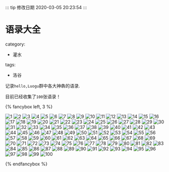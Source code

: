 ::: tip 修改日期
2020-03-05 20:23:54
:::

# 语录大全

category:

- 灌水

tags:

- 洛谷

记录`hello,Luogu`群中各大神犇的语录.

目前已经收集了`100`张语录！

<!-- more -->

{% fancybox left, 3 %}

![1](https://cdn.jsdelivr.net/gh/Charlie-zzy/imgCDN/luogu/001.png)
![2](https://cdn.jsdelivr.net/gh/Charlie-zzy/imgCDN/luogu/002.png)
![3](https://cdn.jsdelivr.net/gh/Charlie-zzy/imgCDN/luogu/003.png)
![4](https://cdn.jsdelivr.net/gh/Charlie-zzy/imgCDN/luogu/004.png)
![5](https://cdn.jsdelivr.net/gh/Charlie-zzy/imgCDN/luogu/005.png)
![6](https://cdn.jsdelivr.net/gh/Charlie-zzy/imgCDN/luogu/006.png)
![7](https://cdn.jsdelivr.net/gh/Charlie-zzy/imgCDN/luogu/007.png)
![8](https://cdn.jsdelivr.net/gh/Charlie-zzy/imgCDN/luogu/008.png)
![9](https://cdn.jsdelivr.net/gh/Charlie-zzy/imgCDN/luogu/009.png)
![10](https://cdn.jsdelivr.net/gh/Charlie-zzy/imgCDN/luogu/010.png)
![11](https://cdn.jsdelivr.net/gh/Charlie-zzy/imgCDN/luogu/011.png)
![12](https://cdn.jsdelivr.net/gh/Charlie-zzy/imgCDN/luogu/012.png)
![13](https://cdn.jsdelivr.net/gh/Charlie-zzy/imgCDN/luogu/013.png)
![14](https://cdn.jsdelivr.net/gh/Charlie-zzy/imgCDN/luogu/014.png)
![15](https://cdn.jsdelivr.net/gh/Charlie-zzy/imgCDN/luogu/015.png)
![16](https://cdn.jsdelivr.net/gh/Charlie-zzy/imgCDN/luogu/016.png)
![17](https://cdn.jsdelivr.net/gh/Charlie-zzy/imgCDN/luogu/017.png)
![18](https://cdn.jsdelivr.net/gh/Charlie-zzy/imgCDN/luogu/018.png)
![19](https://cdn.jsdelivr.net/gh/Charlie-zzy/imgCDN/luogu/019.png)
![20](https://cdn.jsdelivr.net/gh/Charlie-zzy/imgCDN/luogu/020.png)
![21](https://cdn.jsdelivr.net/gh/Charlie-zzy/imgCDN/luogu/021.png)
![22](https://cdn.jsdelivr.net/gh/Charlie-zzy/imgCDN/luogu/022.png)
![23](https://cdn.jsdelivr.net/gh/Charlie-zzy/imgCDN/luogu/023.png)
![24](https://cdn.jsdelivr.net/gh/Charlie-zzy/imgCDN/luogu/024.png)
![25](https://cdn.jsdelivr.net/gh/Charlie-zzy/imgCDN/luogu/025.png)
![26](https://cdn.jsdelivr.net/gh/Charlie-zzy/imgCDN/luogu/026.png)
![27](https://cdn.jsdelivr.net/gh/Charlie-zzy/imgCDN/luogu/027.png)
![28](https://cdn.jsdelivr.net/gh/Charlie-zzy/imgCDN/luogu/028.png)
![29](https://cdn.jsdelivr.net/gh/Charlie-zzy/imgCDN/luogu/029.png)
![30](https://cdn.jsdelivr.net/gh/Charlie-zzy/imgCDN/luogu/030.png)
![31](https://cdn.jsdelivr.net/gh/Charlie-zzy/imgCDN/luogu/031.png)
![32](https://cdn.jsdelivr.net/gh/Charlie-zzy/imgCDN/luogu/032.png)
![33](https://cdn.jsdelivr.net/gh/Charlie-zzy/imgCDN/luogu/033.png)
![34](https://cdn.jsdelivr.net/gh/Charlie-zzy/imgCDN/luogu/034.png)
![35](https://cdn.jsdelivr.net/gh/Charlie-zzy/imgCDN/luogu/035.png)
![36](https://cdn.jsdelivr.net/gh/Charlie-zzy/imgCDN/luogu/036.png)
![37](https://cdn.jsdelivr.net/gh/Charlie-zzy/imgCDN/luogu/037.png)
![38](https://cdn.jsdelivr.net/gh/Charlie-zzy/imgCDN/luogu/038.png)
![39](https://cdn.jsdelivr.net/gh/Charlie-zzy/imgCDN/luogu/039.png)
![40](https://cdn.jsdelivr.net/gh/Charlie-zzy/imgCDN/luogu/040.png)
![41](https://cdn.jsdelivr.net/gh/Charlie-zzy/imgCDN/luogu/041.png)
![42](https://cdn.jsdelivr.net/gh/Charlie-zzy/imgCDN/luogu/042.png)
![43](https://cdn.jsdelivr.net/gh/Charlie-zzy/imgCDN/luogu/043.png)
![44](https://cdn.jsdelivr.net/gh/Charlie-zzy/imgCDN/luogu/044.png)
![45](https://cdn.jsdelivr.net/gh/Charlie-zzy/imgCDN/luogu/045.png)
![46](https://cdn.jsdelivr.net/gh/Charlie-zzy/imgCDN/luogu/046.png)
![47](https://cdn.jsdelivr.net/gh/Charlie-zzy/imgCDN/luogu/047.png)
![48](https://cdn.jsdelivr.net/gh/Charlie-zzy/imgCDN/luogu/048.png)
![49](https://cdn.jsdelivr.net/gh/Charlie-zzy/imgCDN/luogu/049.png)
![50](https://cdn.jsdelivr.net/gh/Charlie-zzy/imgCDN/luogu/050.png)
![51](https://cdn.jsdelivr.net/gh/Charlie-zzy/imgCDN/luogu/051.png)
![52](https://cdn.jsdelivr.net/gh/Charlie-zzy/imgCDN/luogu/052.png)
![53](https://cdn.jsdelivr.net/gh/Charlie-zzy/imgCDN/luogu/053.png)
![54](https://cdn.jsdelivr.net/gh/Charlie-zzy/imgCDN/luogu/054.png)
![55](https://cdn.jsdelivr.net/gh/Charlie-zzy/imgCDN/luogu/055.png)
![56](https://cdn.jsdelivr.net/gh/Charlie-zzy/imgCDN/luogu/056.png)
![57](https://cdn.jsdelivr.net/gh/Charlie-zzy/imgCDN/luogu/057.png)
![58](https://cdn.jsdelivr.net/gh/Charlie-zzy/imgCDN/luogu/058.png)
![59](https://cdn.jsdelivr.net/gh/Charlie-zzy/imgCDN/luogu/059.png)
![60](https://cdn.jsdelivr.net/gh/Charlie-zzy/imgCDN/luogu/060.png)
![61](https://cdn.jsdelivr.net/gh/Charlie-zzy/imgCDN/luogu/061.png)
![62](https://cdn.jsdelivr.net/gh/Charlie-zzy/imgCDN/luogu/062.png)
![63](https://cdn.jsdelivr.net/gh/Charlie-zzy/imgCDN/luogu/063.png)
![64](https://cdn.jsdelivr.net/gh/Charlie-zzy/imgCDN/luogu/064.png)
![65](https://cdn.jsdelivr.net/gh/Charlie-zzy/imgCDN/luogu/065.png)
![66](https://cdn.jsdelivr.net/gh/Charlie-zzy/imgCDN/luogu/066.png)
![67](https://cdn.jsdelivr.net/gh/Charlie-zzy/imgCDN/luogu/067.png)
![68](https://cdn.jsdelivr.net/gh/Charlie-zzy/imgCDN/luogu/068.png)
![69](https://cdn.jsdelivr.net/gh/Charlie-zzy/imgCDN/luogu/069.png)
![70](https://cdn.jsdelivr.net/gh/Charlie-zzy/imgCDN/luogu/070.png)
![71](https://cdn.jsdelivr.net/gh/Charlie-zzy/imgCDN/luogu/071.png)
![72](https://cdn.jsdelivr.net/gh/Charlie-zzy/imgCDN/luogu/072.png)
![73](https://cdn.jsdelivr.net/gh/Charlie-zzy/imgCDN/luogu/073.png)
![74](https://cdn.jsdelivr.net/gh/Charlie-zzy/imgCDN/luogu/074.png)
![75](https://cdn.jsdelivr.net/gh/Charlie-zzy/imgCDN/luogu/075.png)
![76](https://cdn.jsdelivr.net/gh/Charlie-zzy/imgCDN/luogu/076.png)
![77](https://cdn.jsdelivr.net/gh/Charlie-zzy/imgCDN/luogu/077.png)
![78](https://cdn.jsdelivr.net/gh/Charlie-zzy/imgCDN/luogu/078.png)
![79](https://cdn.jsdelivr.net/gh/Charlie-zzy/imgCDN/luogu/079.png)
![80](https://cdn.jsdelivr.net/gh/Charlie-zzy/imgCDN/luogu/080.png)
![81](https://cdn.jsdelivr.net/gh/Charlie-zzy/imgCDN/luogu/081.png)
![82](https://cdn.jsdelivr.net/gh/Charlie-zzy/imgCDN/luogu/082.png)
![83](https://cdn.jsdelivr.net/gh/Charlie-zzy/imgCDN/luogu/083.png)
![84](https://cdn.jsdelivr.net/gh/Charlie-zzy/imgCDN/luogu/084.png)
![85](https://cdn.jsdelivr.net/gh/Charlie-zzy/imgCDN/luogu/085.png)
![86](https://cdn.jsdelivr.net/gh/Charlie-zzy/imgCDN/luogu/086.png)
![87](https://cdn.jsdelivr.net/gh/Charlie-zzy/imgCDN/luogu/087.png)
![88](https://cdn.jsdelivr.net/gh/Charlie-zzy/imgCDN/luogu/088.png)
![89](https://cdn.jsdelivr.net/gh/Charlie-zzy/imgCDN/luogu/089.png)
![90](https://cdn.jsdelivr.net/gh/Charlie-zzy/imgCDN/luogu/090.png)
![91](https://cdn.jsdelivr.net/gh/Charlie-zzy/imgCDN/luogu/091.png)
![92](https://cdn.jsdelivr.net/gh/Charlie-zzy/imgCDN/luogu/092.png)
![93](https://cdn.jsdelivr.net/gh/Charlie-zzy/imgCDN/luogu/093.png)
![94](https://cdn.jsdelivr.net/gh/Charlie-zzy/imgCDN/luogu/094.png)
![95](https://cdn.jsdelivr.net/gh/Charlie-zzy/imgCDN/luogu/095.png)
![96](https://cdn.jsdelivr.net/gh/Charlie-zzy/imgCDN/luogu/096.png)
![97](https://cdn.jsdelivr.net/gh/Charlie-zzy/imgCDN/luogu/097.png)
![98](https://cdn.jsdelivr.net/gh/Charlie-zzy/imgCDN/luogu/098.png)
![99](https://cdn.jsdelivr.net/gh/Charlie-zzy/imgCDN/luogu/099.png)
![100](https://cdn.jsdelivr.net/gh/Charlie-zzy/imgCDN/luogu/100.png)

{% endfancybox %}
